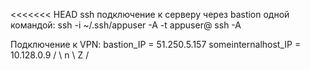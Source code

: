 <<<<<<< HEAD
ssh подключение к серверу через bastion одной командой:
ssh -i ~/.ssh/appuser -A -t appuser@<hop server> ssh -A <target server>

Подключение к VPN:
bastion_IP = 51.250.5.157
someinternalhost_IP = 10.128.0.9
/ \ n \ Z /
